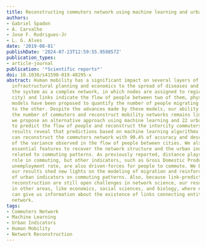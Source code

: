 ```yaml
---
title: Reconstructing commuters network using machine learning and urban indicators
authors:
- Gabriel Spadon
- A. Carvalho
- Jose F. Rodrigues-Jr
- L. G. Alves
date: '2019-08-01'
publishDate: '2024-07-23T12:59:55.959857Z'
publication_types:
- article-journal
publication: '*Scientific reports*'
doi: 10.1038/s41598-019-48295-x
abstract: Human mobility has a significant impact on several layers of society, from
  infrastructural planning and economics to the spread of diseases and crime. Representing
  the system as a complex network, in which nodes are assigned to regions (e.g., a
  city) and links indicate the flow of people between two of them, physics-inspired
  models have been proposed to quantify the number of people migrating from one city
  to the other. Despite the advances made by these models, our ability to predict
  the number of commuters and reconstruct mobility networks remains limited. Here,
  we propose an alternative approach using machine learning and 22 urban indicators
  to predict the flow of people and reconstruct the intercity commuters network. Our
  results reveal that predictions based on machine learning algorithms and urban indicators
  can reconstruct the commuters network with 90.4% of accuracy and describe 77.6%
  of the variance observed in the flow of people between cities. We also identify
  essential features to recover the network structure and the urban indicators mostly
  related to commuting patterns. As previously reported, distance plays a significant
  role in commuting, but other indicators, such as Gross Domestic Product (GDP) and
  unemployment rate, are also driven-forces for people to commute. We believe that
  our results shed new lights on the modeling of migration and reinforce the role
  of urban indicators on commuting patterns. Also, because link-prediction and network
  reconstruction are still open challenges in network science, our results have implications
  in other areas, like economics, social sciences, and biology, where node attributes
  can give us information about the existence of links connecting entities in the
  network.
tags:
- Commuters Network
- Machine Learning
- Urban Indicators
- Human Mobility
- Network Reconstruction
---
```

